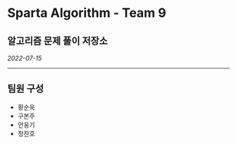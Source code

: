 # Sparta Algorithm - Team 9

## 알고리즘 문제 풀이 저장소

_2022-07-15_

---

## 팀원 구성

* 황순욱
* 구본주
* 안웅기
* 정찬호

